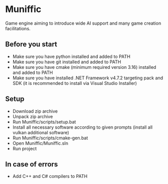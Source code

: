 # Muniffic

Game engine aiming to introduce wide AI support and many game creation facilitations.

## Before you start

- Make sure you have python installed and added to PATH
- Make sure you have git installed and added to PATH
- Make sure you have cmake (minimum required version 3.16) installed and added to PATH
- Make sure you have installed .NET Framework v4.7.2 targeting pack and SDK (it is recommended to install via Visual Studio Installer)

## Setup

- Download zip archive
- Unpack zip archive
- Run Muniffic/scripts/setup.bat
- Install all necessary software according to given prompts (install all vulkan additional software)
- Run Muniffic/scripts/cmake-gen.bat
- Open Muniffic/Muniffic.sln
- Run project

## In case of errors 

- Add C++ and C# compilers to PATH
